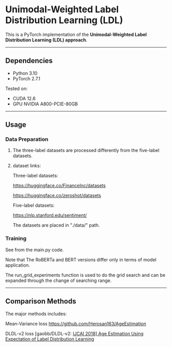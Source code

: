 # Unimodal-Weighted Label Distribution Learning (LDL)

This is a PyTorch implementation of the **Unimodal-Weighted Label Distribution Learning (LDL) approach**.  



---

## Dependencies
- Python 3.10
- PyTorch 2.7.1

Tested on:
- CUDA 12.6
- GPU NVIDIA A800-PCIE-80GB

---

## Usage
### Data Preparation
1. The three-label datasets are processed differently from the five-label datasets.

2. dataset links: 

   Three-label datasets: 

   https://huggingface.co/FinanceInc/datasets

   https://huggingface.co/zeroshot/datasets

   Five-label datasets:

   https://nlp.stanford.edu/sentiment/

   The datasets are placed in "./data/" path.



### Training

See from the main.py code.

Note that The RoBERTa and BERT versions differ only in terms of model application.

The run_grid_experiments function is used to do the grid search and can be expanded through the change of searching range.



---

## Comparison Methods
The major methods includes:

 Mean-Variance loss https://github.com/Herosan163/AgeEstimation

DLDL-v2 loss [gaobb/DLDL-v2: [IJCAI 2018\] Age Estimation Using Expectation of Label Distribution Learning](https://github.com/gaobb/DLDL-v2)



